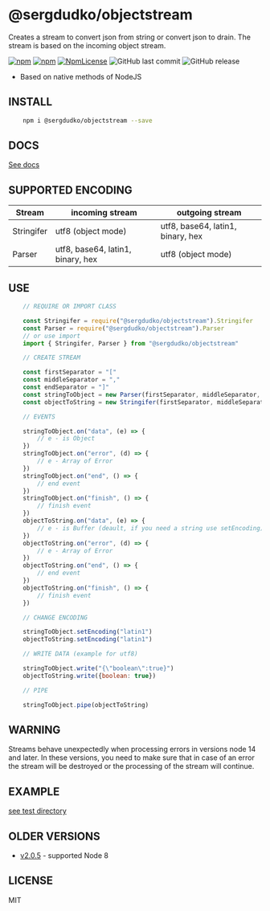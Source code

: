 ﻿
# @sergdudko/objectstream
Creates a stream to convert json from string or convert json to drain. The stream is based on the incoming object stream. 

[![npm](https://img.shields.io/npm/v/@sergdudko/objectstream.svg)](https://www.npmjs.com/package/@sergdudko/objectstream)
[![npm](https://img.shields.io/npm/dy/@sergdudko/objectstream.svg)](https://www.npmjs.com/package/@sergdudko/objectstream)
[![NpmLicense](https://img.shields.io/npm/l/@sergdudko/objectstream.svg)](https://www.npmjs.com/package/@sergdudko/objectstream)
![GitHub last commit](https://img.shields.io/github/last-commit/siarheidudko/objectstream.svg)
![GitHub release](https://img.shields.io/github/release/siarheidudko/objectstream.svg)
  
- Based on native methods of NodeJS
  

## INSTALL  
  
```bash
	npm i @sergdudko/objectstream --save
```

## DOCS

[See docs](https://siarheidudko.github.io/objectstream/index.html)

## SUPPORTED ENCODING

|    Stream    |           incoming stream         |         outgoing stream           |
|--------------|-----------------------------------|-----------------------------------|
|  Stringifer  |          utf8 (object mode)       | utf8, base64, latin1, binary, hex |
|    Parser    | utf8, base64, latin1, binary, hex |          utf8 (object mode)       |

## USE

```js
	// REQUIRE OR IMPORT CLASS

	const Stringifer = require("@sergdudko/objectstream").Stringifer
	const Parser = require("@sergdudko/objectstream").Parser
	// or use import
	import { Stringifer, Parser } from "@sergdudko/objectstream"

	// CREATE STREAM

	const firstSeparator = "["
	const middleSeparator = ","
	const endSeparator = "]"
	const stringToObject = new Parser(firstSeparator, middleSeparator, endSeparator)
	const objectToString = new Stringifer(firstSeparator, middleSeparator, endSeparator)

	// EVENTS

	stringToObject.on("data", (e) => {
		// e - is Object
	})
	stringToObject.on("error", (d) => {
		// e - Array of Error
	})
	stringToObject.on("end", () => {
		// end event
	})
	stringToObject.on("finish", () => {
		// finish event
	})
	objectToString.on("data", (e) => {
		// e - is Buffer (deault, if you need a string use setEncoding)
	})
	objectToString.on("error", (d) => {
		// e - Array of Error
	})
	objectToString.on("end", () => {
		// end event
	})
	objectToString.on("finish", () => {
		// finish event
	})

	// CHANGE ENCODING

	stringToObject.setEncoding("latin1")
	objectToString.setEncoding("latin1")

	// WRITE DATA (example for utf8)

	stringToObject.write("{\"boolean\":true}")
	objectToString.write({boolean: true})

	// PIPE

	stringToObject.pipe(objectToString)
```

## WARNING
Streams behave unexpectedly when processing errors in versions node 14 and later. In these versions, you need to make sure that in case of an error the stream will be destroyed or the processing of the stream will continue.

## EXAMPLE
[see test directory](https://github.com/siarheidudko/objectstream/tree/master/test)

## OLDER VERSIONS
- [v2.0.5](https://www.npmjs.com/package/@sergdudko/objectstream/v/2.0.5) - supported Node 8
  
## LICENSE  
  
MIT  

